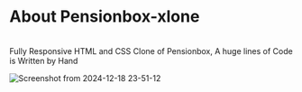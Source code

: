 <h1 color="#427ae9">About Pensionbox-xlone</h1>
<br>
Fully Responsive HTML and CSS Clone of Pensionbox, A huge lines of Code is Written by Hand


![Screenshot from 2024-12-18 23-51-12](https://github.com/user-attachments/assets/1dde82ed-ef2d-484d-bb03-af6383ec73cc)
